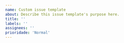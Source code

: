 ```yaml
---
name: Custom issue template
about: Describe this issue template's purpose here.
title: ''
labels: ''
assignees: ''
prioridade: 'Normal'
---
```



